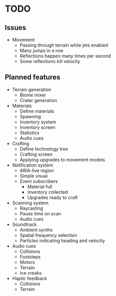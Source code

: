 # TODO
## Issues
- Movement
  - Passing through terrain while jets enabled
  - Many jumps in a row
  - Reflections happen many times per second
  - Some reflections kill velocity

## Planned features
- Terrain generation
  - Biome mixer
  - Crater generation
- Materials
  - Define materials
  - Spawning
  - Inventory system
  - Inventory screen
  - Statistics
  - Audio cues
- Crafting
  - Define technology tree
  - Crafting screen
  - Applying upgrades to movement models
- Notification system
  - ARIA-live region
  - Simple visual
  - Event subscribers
    - Material full
    - Inventory collected
    - Upgrades ready to craft
- Scanning system
  - Raycasting
  - Pause time on scan
  - Audio cues
- Soundtrack
  - Ambient synths
  - Spatial frequency selection
  - Particles indicating heading and velocity
- Audio cues
  - Collisions
  - Footsteps
  - Motors
  - Terrain
  - Ice creaks
- Haptic feedback
  - Collisions
  - Terrain
